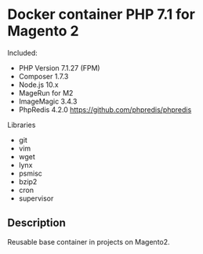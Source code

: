 # Docker container PHP 7.1 for Magento 2

Included:

- PHP Version 7.1.27 (FPM)
- Composer 1.7.3
- Node.js 10.x
- MageRun for M2
- ImageMagic 3.4.3
- PhpRedis 4.2.0 https://github.com/phpredis/phpredis

Libraries
- git
- vim
- wget
- lynx
- psmisc
- bzip2
- cron
- supervisor

## Description

Reusable base container in projects on Magento2.
